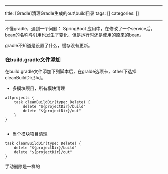 
--- 
title:  [Gradle]清理Gradle生成的out\build目录 
tags: []
categories: [] 

---
不懂gradle，遇到一个问题： SpringBoot 应用中，在修改了一个service后，bean的名称与引用也发生了变化，但是运行时还是使用的原来的bean。

gradle不知道是设置了什么，缓存没有更新。

### 在build.gradle文件添加

在build.gradle文件添加下列脚本后，在gralde选项卡，other下选择cleanBuildDir即可。
- 多模块项目，所有模块清理
```
allprojects {
    task cleanBuildDir(type: Delete) {
        delete "${projectDir}/build"
        delete "${projectDir}/out"
    }
}


```
- 当个模块项目清理
```
task cleanBuildDir(type: Delete) {
    delete "${projectDir}/build"
    delete "${projectDir}/out"
}

```

>  
 手动删除是一样的 

